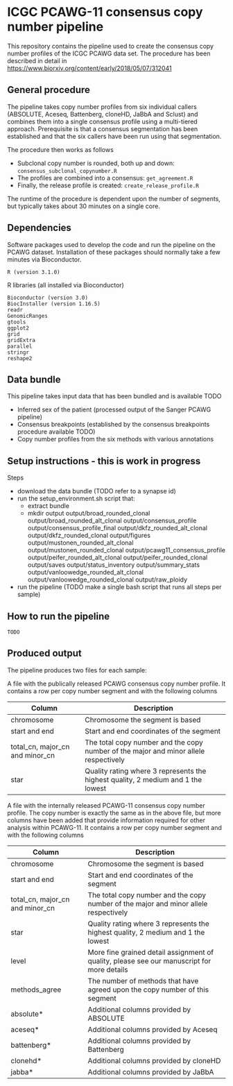 # ICGC PCAWG-11 consensus copy number pipeline

This repository contains the pipeline used to create the consensus copy number profiles of the ICGC PCAWG data set. The procedure has been described in detail in https://www.biorxiv.org/content/early/2018/05/07/312041

## General procedure

The pipeline takes copy number profiles from six individual callers (ABSOLUTE, Aceseq, Battenberg, cloneHD, JaBbA and Sclust) and combines them into a single consensus profile using a multi-tiered approach. Prerequisite is that a consensus segmentation has been established and that the six callers have been run using that segmentation.

The procedure then works as follows

* Subclonal copy number is rounded, both up and down: `consensus_subclonal_copynumber.R`
* The profiles are combined into a consensus: `get_agreement.R`
* Finally, the release profile is created: `create_release_profile.R`

The runtime of the procedure is dependent upon the number of segments, but typically takes about 30 minutes on a single core.

## Dependencies

Software packages used to develop the code and run the pipeline on the PCAWG dataset. Installation of these packages should normally take a few minutes via Bioconductor.

```
R (version 3.1.0)
```

R libraries (all installed via Bioconductor)
```
Bioconductor (version 3.0)
BiocInstaller (version 1.16.5)
readr
GenomicRanges
gtools
ggplot2
grid
gridExtra
parallel
stringr
reshape2
```

## Data bundle

This pipeline takes input data that has been bundled and is available TODO

* Inferred sex of the patient (processed output of the Sanger PCAWG pipeline)
* Consensus breakpoints (established by the consensus breakpoints procedure available TODO)
* Copy number profiles from the six methods with various annotations

## Setup instructions - this is work in progress

Steps

* download the data bundle (TODO refer to a synapse id)
* run the setup_environment.sh script that:
    * extract bundle
    * mkdir output output/broad_rounded_clonal output/broad_rounded_alt_clonal output/consensus_profile output/consensus_profile_final output/dkfz_rounded_alt_clonal output/dkfz_rounded_clonal output/figures output/mustonen_rounded_alt_clonal output/mustonen_rounded_clonal output/pcawg11_consensus_profile output/peifer_rounded_alt_clonal output/peifer_rounded_clonal output/saves output/status_inventory output/summary_stats output/vanloowedge_rounded_alt_clonal output/vanloowedge_rounded_clonal output/raw_ploidy
* run the pipeline (TODO make a single bash script that runs all steps per sample)

## How to run the pipeline

```
TODO
```

## Produced output
The pipeline produces two files for each sample:

A file with the publically released PCAWG consensus copy number profile. It contains a row per copy number segment and with the following columns

| Column | Description |
| --- | --- |
| chromosome | Chromosome the segment is based |
| start and end | Start and end coordinates of the segment |
| total_cn, major_cn and minor_cn | The total copy number and the copy number of the major and minor allele respectively |
| star | Quality rating where 3 represents the highest quality, 2 medium and 1 the lowest |

A file with the internally released PCAWG-11 consensus copy number profile. The copy number is exactly the same as in the above file, but more columns have been added that provide information required for other analysis within PCAWG-11. It contains a row per copy number segment and with the following columns

| Column | Description |
| --- | --- |
| chromosome | Chromosome the segment is based |
| start and end | Start and end coordinates of the segment |
| total_cn, major_cn and minor_cn | The total copy number and the copy number of the major and minor allele respectively |
| star | Quality rating where 3 represents the highest quality, 2 medium and 1 the lowest |
| level | More fine grained detail assignment of quality, please see our manuscript for more details |
| methods_agree | The number of methods that have agreed upon the copy number of this segment |
| absolute* | Additional columns provided by ABSOLUTE |
| aceseq* | Additional columns provided by Aceseq |
| battenberg* | Additional columns provided by Battenberg |
| clonehd* | Additional columns provided by cloneHD |
| jabba* | Additional columns provided by JaBbA |




